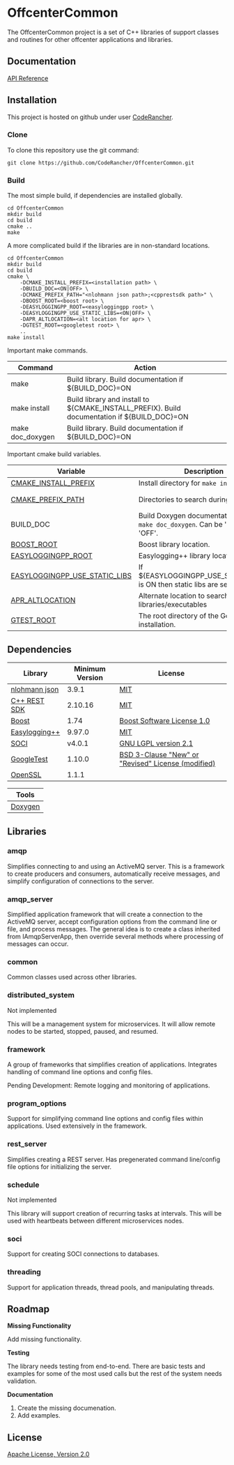 # OffcenterCommon

The OffcenterCommon project is a set of C++ libraries of support classes and routines for other offcenter applications and libraries.

## Documentation

[API Reference](https://coderancher.github.io/OffcenterCommon/index.html)

## Installation
This project is hosted on github under user [CodeRancher](https://github.com/CodeRancher).

### Clone
To clone this repository use the git command:
```shell
git clone https://github.com/CodeRancher/OffcenterCommon.git
```
### Build
The most simple build, if dependencies are installed globally.
```shell
cd OffcenterCommon
mkdir build
cd build
cmake ..
make
```

A more complicated build if the libraries are in non-standard locations.
```shell
cd OffcenterCommon
mkdir build
cd build
cmake \
    -DCMAKE_INSTALL_PREFIX=<installation path> \
    -DBUILD_DOC=<ON|OFF> \
    -DCMAKE_PREFIX_PATH="<nlohmann json path>;<cpprestsdk path>" \
    -DBOOST_ROOT=<boost root> \
    -DEASYLOGGINGPP_ROOT=<easyloggingpp root> \
    -DEASYLOGGINGPP_USE_STATIC_LIBS=<ON|OFF> \
    -DAPR_ALTLOCATION=<alt location for apr> \
    -DGTEST_ROOT=<googletest root> \
    ..
make install
```

Important make commands.

| Command | Action |
| ------- | ------ |
| make | Build library. Build documentation if ${BUILD_DOC}=ON |
| make install | Build library and install to ${CMAKE_INSTALL_PREFIX}. Build documentation if ${BUILD_DOC}=ON |
| make doc_doxygen | Build library. Build documentation if ${BUILD_DOC}=ON |


Important cmake build variables.

| Variable | Description | Examples |
| -------- | ----------- | --------------- |
| [CMAKE_INSTALL_PREFIX](https://cmake.org/cmake/help/latest/variable/CMAKE_INSTALL_PREFIX.html) | Install directory for `make install`. | e.g. ${HOME}/libs |
| [CMAKE_PREFIX_PATH](https://cmake.org/cmake/help/latest/variable/CMAKE_PREFIX_PATH.html) | Directories to search during `make`. | ${HOME}/libs/cmake/nlohmann_json;${HOME}/libs/cmake/cpprestsdk |
| BUILD_DOC | Build Doxygen documentation during `make doc_doxygen`. Can be 'ON' or 'OFF'. | ON |
| [BOOST_ROOT](https://cmake.org/cmake/help/latest/module/FindBoost.html) | Boost library location. | e.g. ${HOME}/libs |
| [EASYLOGGINGPP_ROOT](https://github.com/amrayn/easyloggingpp/blob/master/cmake/FindEASYLOGGINGPP.cmake) | Easylogging++ library location. | e.g. ${HOME}/libs |
| [EASYLOGGINGPP_USE_STATIC_LIBS](https://github.com/amrayn/easyloggingpp/blob/master/cmake/FindEASYLOGGINGPP.cmake) | If ${EASYLOGGINGPP_USE_STATIC_LIBS} is ON then static libs are searched. | ON |
| [APR_ALTLOCATION](https://github.com/CodeRancher/OffcenterCommon/blob/main/cmake/FindAPR.cmake) | Alternate location to search for libraries/executables | e.g. ${HOME}/libs |
| [GTEST_ROOT](https://cmake.org/cmake/help/latest/module/FindGTest.html) | The root directory of the Google Test installation. | e.g. ${HOME}/libs |

## Dependencies

| Library | Minimum Version | License |
| ------- | --------------- | ------- |
| [nlohmann json](https://github.com/nlohmann/json) | 3.9.1 | [MIT](https://github.com/nlohmann/json/blob/develop/LICENSE.MIT) |
| [C++ REST SDK](https://github.com/microsoft/cpprestsdk) | 2.10.16 | [MIT](https://github.com/microsoft/cpprestsdk/blob/master/license.txt) |
| [Boost](https://www.boost.org/) | 1.74 | [Boost Software License 1.0](https://www.boost.org/users/license.html) |
| [Easylogging++](https://github.com/amrayn/easyloggingpp) | 9.97.0 | [MIT](https://github.com/amrayn/easyloggingpp/blob/master/LICENSE) |
| [SOCI](https://github.com/SOCI) | v4.0.1 | [GNU LGPL version 2.1](https://github.com/mariadb-corporation/mariadb-connector-cpp/blob/master/COPYING) |
| [GoogleTest](https://github.com/google/googletest) | 1.10.0 | [BSD 3-Clause "New" or "Revised" License (modified)](https://github.com/google/googletest/blob/master/LICENSE) |
| [OpenSSL](https://www.openssl.org) | 1.1.1 | [](https://www.openssl.org/source/license-openssl-ssleay.txt) |

| Tools |
| ----- |
| [Doxygen](https://www.doxygen.nl) |

## Libraries

### amqp

Simplifies connecting to and using an ActiveMQ server. This is a framework to create producers and consumers, automatically receive messages, and simplify configuration of connections to the server.

### amqp_server

Simplified application framework that will create a connection to the ActiveMQ server, accept configuration options from the command line or file, and process messages. The general idea is to create a class inherited from IAmqpServerApp, then override several methods where processing of messages can occur.

### common

Common classes used across other libraries.

### distributed_system

Not implemented

This will be a management system for microservices. It will allow remote nodes to be started, stopped, paused, and resumed. 

### framework

A group of frameworks that simplifies creation of applications. Integrates handling of command line options and config files. 

Pending Development: Remote logging and monitoring of applications.

### program_options

Support for simplifying command line options and config files within applications. Used extensively in the framework.

### rest_server

Simplifies creating a REST server. Has pregenerated command line/config file options for initializing the server.

### schedule

Not implemented

This library will support creation of recurring tasks at intervals. This will be used with heartbeats between different microservices nodes.

### soci

Support for creating SOCI connections to databases.

### threading

Support for application threads, thread pools, and manipulating threads.

## Roadmap
<strong>Missing Functionality</strong>

Add missing functionality.

<strong>Testing</strong>

The library needs testing from end-to-end. There are basic tests and examples for some of the most used calls but the rest of the system needs validation.

<strong>Documentation</strong>
1. Create the missing documenation.
2. Add examples.

## License
[Apache License, Version 2.0](https://github.com/CodeRancher/offcenter_oanda/blob/main/LICENSE)